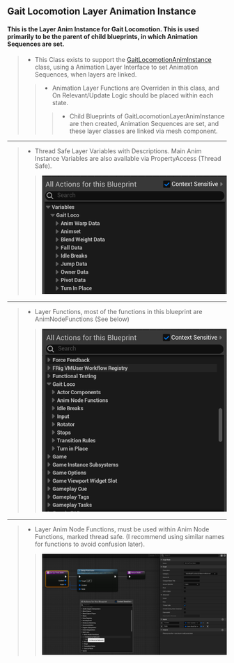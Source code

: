 ## Gait Locomotion Layer Animation Instance
>
#### This is the Layer Anim Instance for Gait Locomotion. This is used primarily to be the parent of child blueprints, in which Animation Sequences are set.
>
> - This Class exists to support the [GaitLocomotionAnimInstance](https://github.com/GoliathGuitars/GaitLocomotionSystemDocumentation/blob/main/Documentation/Animation/GaitLocomotionAnimInstance.md) class, using a Animation Layer Interface to set Animation Sequences, when layers are linked.
>> - Animation Layer Functions are Overriden in this class, and On Relevant/Update Logic should be placed within each state.
>>> - Child Blueprints of GaitLocomotionLayerAnimInstance are then created, Animation Sequences are set, and these layer classes are linked via mesh component.
---
> - Thread Safe Layer Variables with Descriptions. Main Anim Instance Variables are also available via PropertyAccess (Thread Safe).
>> ![](/Assets/Images/Documentation/Animation/GaitLocomotionLayerAnimInstance/Variables.png#small-image)
---
> - Layer Functions, most of the functions in this blueprint are AnimNodeFunctions (See below)
>> ![](/Assets/Images/Documentation/Animation/GaitLocomotionLayerAnimInstance/Functions.png#small-image)
---
> - Layer Anim Node Functions, must be used within Anim Node Functions, marked thread safe. (I recommend using similar names for functions to avoid confusion later).
>> ![](/Assets/Images/Documentation/Animation/GaitLocomotionLayerAnimInstance/AnimNodeFunctions.png#small-image)

